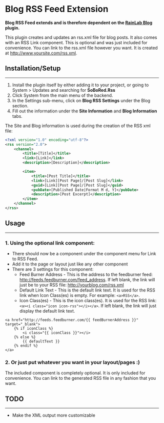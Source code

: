 # Blog RSS Feed Extension

__Blog RSS Feed extends and is therefore dependent on the [RainLab Blog](https://octobercms.com/plugin/rainlab-blog) plugin.__

This plugin creates and updates an rss.xml file for blog posts. It also comes with an RSS Link component. This is optional and was just included for convenience. You can link to the rss.xml file however you want. It is created at http://www.yoursite.com/rss.xml.


## Installation/Setup
---

1. Install the plugin itself by either adding it to your project, or going to System > Updates and searching for **SoBoRed.Rss**
2. Click System from the main menu of the backend.
3. In the Settings sub-menu, click on __Blog RSS Settings__ under the Blog section.
4. Fill out the information under the __Site Information__ and __Blog Information__ tabs.

The Site and Blog information is used during the creation of the RSS xml file:

```xml
<?xml version="1.0" encoding="utf-8"?>
<rss version="2.0">
    <channel>
        <title>[Title]</title>
        <link>[Link]</link>
        <description>[Description]</description>

        <item>
            <title>[Post Title]</title>
            <link>[Link][Post Page]/[Post Slug]</link>
            <guid>[Link][Post Page]/[Post Slug]</guid>
            <pubDate>[Published Date|Format M d, Y]</pubDate>
            <description>[Post Excerpt]</description>
        </item>
    </channel>
</rss>
```



## Usage
---
### 1. Using the optional link component:

+ There should now be a component under the component menu for Link to RSS Feed.
+ Add it to the page or layout just like any other component
+ There are 3 settings for this component:
  + Feed Burner Address - This is the address to the feedburner feed: http://feeds.feedburner.com/feed_address. If left blank, the link will just be to your RSS file: http://yourblog.com/rss.xml
  + Default Link Text - This is the default link text. It is used for the RSS link when Icon Class(es) is empty. For example: `<a>RSS</a>`.
  + Icon Class(es) - This is the icon class(es). It is used for the RSS link: `<a><i class="icon icon-rss"></i></a>`. If left blank, the link will just display the default link text.

```twig
<a href="http://feeds.feedburner.com/{{ feedBurnerAddress }}" target="_blank">
    {% if iconClass %}
        <i class="{{ iconClass }}"></i>
    {% else %}
        {{ defaultText }}
    {% endif %}
</a>
```

### 2. Or just put whatever you want in your layout/pages :)

The included component is completely optional. It is only included for convenience. You can link to the generated RSS file in any fashion that you want.

## TODO
---
+ Make the XML output more customizable
